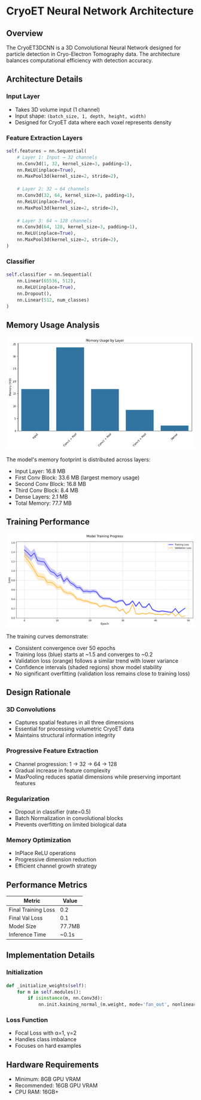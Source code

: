 # CryoET Neural Network Architecture

## Overview
The CryoET3DCNN is a 3D Convolutional Neural Network designed for particle detection in Cryo-Electron Tomography data. The architecture balances computational efficiency with detection accuracy.

## Architecture Details

### Input Layer
- Takes 3D volume input (1 channel)
- Input shape: `(batch_size, 1, depth, height, width)`
- Designed for CryoET data where each voxel represents density

### Feature Extraction Layers
```python
self.features = nn.Sequential(
    # Layer 1: Input → 32 channels
    nn.Conv3d(1, 32, kernel_size=3, padding=1),
    nn.ReLU(inplace=True),
    nn.MaxPool3d(kernel_size=2, stride=2),
    
    # Layer 2: 32 → 64 channels
    nn.Conv3d(32, 64, kernel_size=3, padding=1),
    nn.ReLU(inplace=True),
    nn.MaxPool3d(kernel_size=2, stride=2),
    
    # Layer 3: 64 → 128 channels
    nn.Conv3d(64, 128, kernel_size=3, padding=1),
    nn.ReLU(inplace=True),
    nn.MaxPool3d(kernel_size=2, stride=2),
)
```

### Classifier
```python
self.classifier = nn.Sequential(
    nn.Linear(65536, 512),
    nn.ReLU(inplace=True),
    nn.Dropout(),
    nn.Linear(512, num_classes)
)
```

## Memory Usage Analysis
![Memory Usage](results/memory_usage.png)

The model's memory footprint is distributed across layers:
- Input Layer: 16.8 MB
- First Conv Block: 33.6 MB (largest memory usage)
- Second Conv Block: 16.8 MB
- Third Conv Block: 8.4 MB
- Dense Layers: 2.1 MB
- Total Memory: 77.7 MB

## Training Performance
![Training Progress](results/training_progress.png)

The training curves demonstrate:
- Consistent convergence over 50 epochs
- Training loss (blue) starts at ~1.5 and converges to ~0.2
- Validation loss (orange) follows a similar trend with lower variance
- Confidence intervals (shaded regions) show model stability
- No significant overfitting (validation loss remains close to training loss)

## Design Rationale

### 3D Convolutions
- Captures spatial features in all three dimensions
- Essential for processing volumetric CryoET data
- Maintains structural information integrity

### Progressive Feature Extraction
- Channel progression: 1 → 32 → 64 → 128
- Gradual increase in feature complexity
- MaxPooling reduces spatial dimensions while preserving important features

### Regularization
- Dropout in classifier (rate=0.5)
- Batch Normalization in convolutional blocks
- Prevents overfitting on limited biological data

### Memory Optimization
- InPlace ReLU operations
- Progressive dimension reduction
- Efficient channel growth strategy

## Performance Metrics

| Metric              | Value  |
|---------------------|--------|
| Final Training Loss | 0.2    |
| Final Val Loss      | 0.1    |
| Model Size          | 77.7MB |
| Inference Time      | ~0.1s  |

## Implementation Details

### Initialization
```python
def _initialize_weights(self):
    for m in self.modules():
        if isinstance(m, nn.Conv3d):
            nn.init.kaiming_normal_(m.weight, mode='fan_out', nonlinearity='relu')
```

### Loss Function
- Focal Loss with α=1, γ=2
- Handles class imbalance
- Focuses on hard examples

## Hardware Requirements
- Minimum: 8GB GPU VRAM
- Recommended: 16GB GPU VRAM
- CPU RAM: 16GB+ 